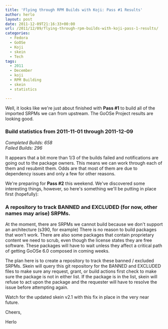 ```yaml
---
title: 'Flying through RPM Builds with Koji: Pass #1 Results'
author: herlo
layout: post
date: 2011-12-09T21:16:33+00:00
url: /2011/12/09/flying-through-rpm-builds-with-koji-pass-1-results/
categories:
  - Fedora
  - GoOSe
  - Koji
  - skein
  - Tech
tags:
  - 2011
  - December
  - koji
  - RPM Building
  - skein
  - statistics

---
```

Well, it looks like we're just about finished with **Pass #1** to build all of the imported SRPMs we can from upstream. The GoOSe Project results are looking good.

### Build statistics from 2011-11-01 through 2011-12-09

<address>
  Completed Builds: 658<br /> Failed Builds: 296
</address>

It appears that a bit more than 1/3 of the builds failed and notifications are going out to the package owners. This means we can work through each of them and resubmit them. Odds are that most of them are due to dependency issues and only a few for other reasons.

We're preparing for **Pass #2** this weekend. We've discovered some interesting things, however, so here's something we'll be putting in place first (hopefully):

### A repository to track BANNED and EXCLUDED (for now, other names may arise) SRPMs.

At the moment, there are SRPMs we cannot build because we don't support an architecture (s390, for example) There is no reason to build packages that won't work. There are also some packages that contain proprietary content we need to scrub, even though the license states they are free software. These packages will have to wait unless they affect a critical path of getting GoOSe 6.0 composed in coming weeks.

The plan here is to create a repository to track these banned / excluded SRPMs. Skein will query this git repository for the BANNED and EXCLUDED files to make sure any request, grant, or build actions first check to make sure the package is not in either list. If the package is in the list, skein will refuse to act upon the package and the requester will have to resolve the issue before attempting again.

Watch for the updated skein v2.1 with this fix in place in the very near future.

Cheers,

Herlo